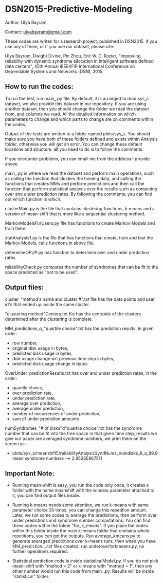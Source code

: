 DSN2015-Predictive-Modeling
===========================

Author: Ulya Bayram

Contact: ulyabayram@gmail.com

These codes are writen for a research project, published in DSN2015. If you use any of them, or if you use our dataset, please cite:

Ulya Bayram, Dwight Divine, Pin Zhou, Eric W. D. Rozier, "Improving reliability with dynamic syndrome allocation in intelligent software defined data centers", 45th Annual IEEE/IFIP International Conference on Dependable Systems and Networks (DSN), 2015.

How to run the codes:
---------------------

To run the test, run main_.py file. By default, it is arranged to read sys_s dataset, we also provide this dataset in our repository. If you are using another dataset, then you should change the folder we read the dataset from, and columns we read. All the detailed information on which parameters to change and which parts to change are on comments within the codes.

Output of the tests are written to a folder named plots/sys_s. You should make sure you have both of these folders defined and exists within Analysis folder, otherwise you will get an error. You can change these default locations and structure, all you need to do is to follow the comments.

If you encounter problems, you can email me from the address I provide above.

main_.py is where we read the dataset and perform main operations, such as calling the function that clusters the training data, and calling the functions that creates MMs and perform predictions and then call the function that perform statistical analysis over the results such as computing over and under prediction rates. By following the comments, you can find out which function is which.

clusterMain.py is the file that contains clustering functions, k-means and a version of mean-shift that is more like a sequential clustering method.

MarkovModelsForUsers.py file has functions to create Markov Models and train them.

statAnalysis1.py is the file that has functions that create, train and test the Markov Models, calls functions in above file.

determineOPUP.py has function to determine over and under prediction rates.

reliabilityCheck.py computes the number of syndromes that can be fit to the space predicted as "not to be used".

Output files:
--------------

cluster_"method's name and cluster #".txt file has the data points and user id's that ended up inside the same cluster.

"clustering method"Centers.txt file has the centroids of the clusters determined after the clustering is complete.

MM_predictions_q_"quartile choice".txt has the prediction results, in given order: 
	
* row number, 
* original disk usage in bytes, 
* predicted disk usage in bytes, 
* disk usage change wrt previous time step in bytes, 
* predicted disk usage change in bytes

OverUnder_predictionResults.txt has over and under prediction rates, in the order:
	
* quartile choice, 
* over prediction rate, 
* under prediction rate, 
* average over prediction, 
* average under prediction, 
* number of occurrences of under prediction, 
* sum of under prediction amounts

numSyndromes_"# of disks"_q_"quartile choice".txt has the syndrome number that can be fit into the free space in that given time step, results we give our paper are averaged syndrome numbers, we print them on the screen as:

* plots/sys_s/meanshift5/reliabilityAnalysisSyndNums_numdisks_8_q_99.9 mean syndrome numbers --> 2.95265867511

Important Note:
---------------

* Running mean-shift is easy, you run the code only once, it creates a folder with the name meanshift with the window parameter attached to it, you can find output files inside.

* Running k-means needs some attention, we run k-means with same parameter choice 30 times, you can change this repetition amount. Later, we run some codes to average the predictions, then perform over under predictions and syndrome number computations. You can find these codes within the folder "for_k_means". If you place the codes within this folder inside the main k-means folder that contains whole repetitions, you can get the outputs. Run average_kmeans.py to generate averaged predictions over k-means runs, then when you have MM_prediction....txt files created, run underoverforkmeans.py, no further operations required.

* Statistical perdiction code is inside statisticalModel.py. If you do not pick mean-shift with "method = 2" or k-means with "method = 1", then any other number would run this code from main_.py. Results will be inside "statistical" folder.
